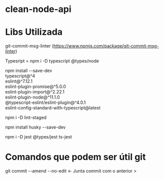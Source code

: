# clean-node-api


# Libs Utilizada

git-commit-msg-linter (https://www.npmjs.com/package/git-commit-msg-linter)

Typesript = npm i -D typescript @types/node

npm install --save-dev \
  typescript@^4 \
  eslint@^7.12.1 \
  eslint-plugin-promise@^5.0.0 \
  eslint-plugin-import@^2.22.1 \
  eslint-plugin-node@^11.1.0 \
  @typescript-eslint/eslint-plugin@^4.0.1 \
  eslint-config-standard-with-typescript@latest

npm i -D lint-staged

npm install husky --save-dev

npm i -D jest @types/jest ts-jest

# Comandos que podem ser útil git

git commit --amend --no-edit <- Junta commit com o anterior >
